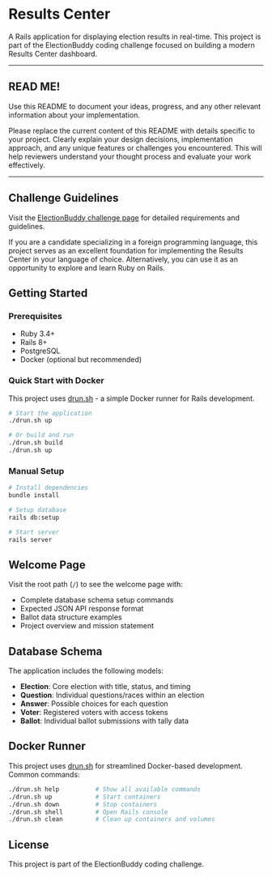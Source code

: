 # Results Center

A Rails application for displaying election results in real-time. This project is part of the ElectionBuddy coding challenge focused on building a modern Results Center dashboard.

---
## READ ME!

Use this README to document your ideas, progress, and any other relevant information about your implementation.

Please replace the current content of this README with details specific to your project. Clearly explain your design decisions, implementation approach, and any unique features or challenges you encountered. This will help reviewers understand your thought process and evaluate your work effectively.

---

## Challenge Guidelines

Visit the [ElectionBuddy challenge page](https://github.com/electionbuddy/results-center-guidelines) for detailed requirements and guidelines.

If you are a candidate specializing in a foreign programming language, this project serves as an excellent foundation for implementing the Results Center in your language of choice. Alternatively, you can use it as an opportunity to explore and learn Ruby on Rails.

## Getting Started

### Prerequisites

- Ruby 3.4+
- Rails 8+
- PostgreSQL
- Docker (optional but recommended)

### Quick Start with Docker

This project uses [drun.sh](https://github.com/Rynaro/drun) - a simple Docker runner for Rails development.

```bash
# Start the application
./drun.sh up

# Or build and run
./drun.sh build
./drun.sh up
```

### Manual Setup

```bash
# Install dependencies
bundle install

# Setup database
rails db:setup

# Start server
rails server
```

## Welcome Page

Visit the root path (`/`) to see the welcome page with:
- Complete database schema setup commands
- Expected JSON API response format
- Ballot data structure examples
- Project overview and mission statement

## Database Schema

The application includes the following models:

- **Election**: Core election with title, status, and timing
- **Question**: Individual questions/races within an election
- **Answer**: Possible choices for each question
- **Voter**: Registered voters with access tokens
- **Ballot**: Individual ballot submissions with tally data

## Docker Runner

This project uses [drun.sh](https://github.com/Rynaro/drun) for streamlined Docker-based development. Common commands:

```bash
./drun.sh help          # Show all available commands
./drun.sh up            # Start containers
./drun.sh down          # Stop containers
./drun.sh shell         # Open Rails console
./drun.sh clean         # Clean up containers and volumes
```

## License

This project is part of the ElectionBuddy coding challenge.
